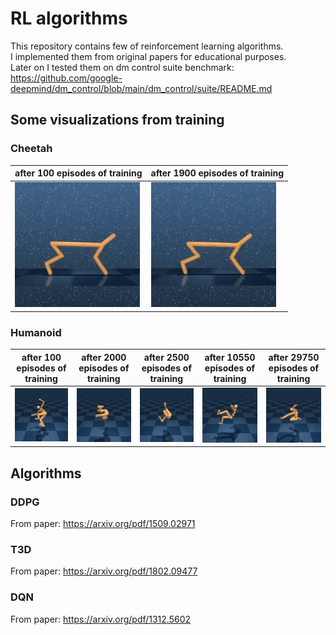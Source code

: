 # RL algorithms
This repository contains few of reinforcement learning algorithms.\
I implemented them from original papers for educational purposes.\
Later on I tested them on dm control suite benchmark:
https://github.com/google-deepmind/dm_control/blob/main/dm_control/suite/README.md


## Some visualizations from training

### Cheetah
after 100 episodes of training|after 1900 episodes of training
--|--
![](gifs/cheetah_EPISODE_100__SCORE_12.gif)|![](gifs/cheetah_EPISODE_1900__SCORE_284.gif)

### Humanoid
after 100 episodes of training|after 2000 episodes of training|after 2500 episodes of training|after 10550 episodes of training|after 29750 episodes of training
--|--|--|--|--
![](gifs/humanoid_EPISODE_100_SCORE_1.gif)|![](gifs/humanoid_EPISODE_2000_SCORE_10.gif)|![](gifs/humanoid_EPISODE_2500__SCORE_20.gif)|![](gifs/humanoid_EPISODE_10550_SCORE_46.gif)|![](gifs/humanoid_EPISODE_29750__SCORE_68.gif)|

## Algorithms

### DDPG
From paper:
https://arxiv.org/pdf/1509.02971

### T3D
From paper:
https://arxiv.org/pdf/1802.09477

### DQN 
From paper:
https://arxiv.org/pdf/1312.5602


